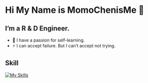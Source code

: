 # Hi My Name is MomoChenisMe 👋

## I’m a R & D Engineer.
- 🌱 I have a passion for self-learning.
- ⚡ I can accept failure. But I can’t accept not trying.

## Skill
[![My Skills](https://skillicons.dev/icons?i=ts,js,html,css,tailwind,angular,dotnet,azure,docker,jenkins,kubernetes,linux&theme=dark&perline=6)](https://skillicons.dev)
<!--
**MomoChenisMe/MomoChenisMe** is a ✨ _special_ ✨ repository because its `README.md` (this file) appears on your GitHub profile.

Here are some ideas to get you started:

- 🔭 I’m currently working on ...
- 🌱 I’m currently learning ...
- 👯 I’m looking to collaborate on ...
- 🤔 I’m looking for help with ...
- 💬 Ask me about ...
- 📫 How to reach me: ...
- 😄 Pronouns: ...
- ⚡ Fun fact: ...
-->


